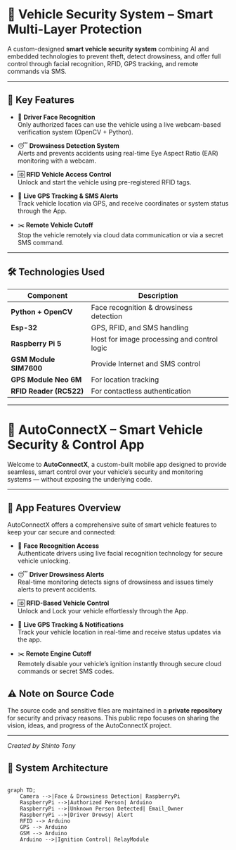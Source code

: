 # 🚗 Vehicle Security System – Smart Multi-Layer Protection


A custom-designed **smart vehicle security system** combining AI and embedded technologies to prevent theft, detect drowsiness, and offer full control through facial recognition, RFID, GPS tracking, and remote commands via SMS.

---

## 🔧 Key Features

- 🧠 **Driver Face Recognition**  
  Only authorized faces can use the vehicle using a live webcam-based verification system (OpenCV + Python).

- 😴 **Drowsiness Detection System**  
  Alerts and prevents accidents using real-time Eye Aspect Ratio (EAR) monitoring with a webcam.

- 🆔 **RFID Vehicle Access Control**  
  Unlock and start the vehicle using pre-registered RFID tags.

- 📍 **Live GPS Tracking & SMS Alerts**  
  Track vehicle location via GPS, and receive coordinates or system status through the App.

- ✂️ **Remote Vehicle Cutoff**  
  Stop the vehicle remotely via cloud data communication or via a secret SMS command.

---

## 🛠️ Technologies Used

| Component        | Description                      |
|------------------|----------------------------------|
| **Python + OpenCV** | Face recognition & drowsiness detection |
| **Esp-32** | GPS, RFID, and SMS handling         |
| **Raspberry Pi 5** | Host for image processing and control logic |
| **GSM Module SIM7600**     | Provide Internet and SMS control   |
| **GPS Module Neo 6M**     | For location tracking             |
| **RFID Reader (RC522)** | For contactless authentication     |

---

# 🚗 AutoConnectX – Smart Vehicle Security & Control App

Welcome to **AutoConnectX**, a custom-built mobile app designed to provide seamless, smart control over your vehicle’s security and monitoring systems — without exposing the underlying code.

---

## 📱 App Features Overview

AutoConnectX offers a comprehensive suite of smart vehicle features to keep your car secure and connected:

- 🧠 **Face Recognition Access**  
  Authenticate drivers using live facial recognition technology for secure vehicle unlocking.

- 😴 **Driver Drowsiness Alerts**  
  Real-time monitoring detects signs of drowsiness and issues timely alerts to prevent accidents.

- 🆔 **RFID-Based Vehicle Control**  
  Unlock and Lock your vehicle effortlessly through the App.

- 📍 **Live GPS Tracking & Notifications**  
  Track your vehicle location in real-time and receive status updates via the app.

- ✂️ **Remote Engine Cutoff**  
  Remotely disable your vehicle’s ignition instantly through secure cloud commands or secret SMS codes.


## ⚠️ Note on Source Code

The source code and sensitive files are maintained in a **private repository** for security and privacy reasons. This public repo focuses on sharing the vision, ideas, and progress of the AutoConnectX project.

---

*Created by Shinto Tony*  

## 📐 System Architecture

```mermaid

graph TD;
    Camera -->|Face & Drowsiness Detection| RaspberryPi
    RaspberryPi -->|Authorized Person| Arduino
    RaspberryPi -->|Unknown Person Detected| Email_Owner
    RaspberryPi -->|Driver Drowsy| Alert
    RFID --> Arduino
    GPS --> Arduino
    GSM --> Arduino
    Arduino -->|Ignition Control| RelayModule
    
